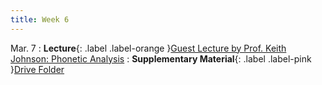 ```yaml
---
title: Week 6
---
```


Mar. 7
: **Lecture**{: .label .label-orange }[Guest Lecture by Prof. Keith Johnson: Phonetic Analysis](https://docs.google.com/document/d/1dA9d26nsQr6IqLVnVVxUI_oFMk__Hz6mxH0i_QbqjY8/edit?usp=sharing)
: **Supplementary Material**{: .label .label-pink }[Drive Folder](https://drive.google.com/drive/folders/1DDfRPPhU3q-w1ijb_PGO_PjYCmHsBXQS?usp=sharing)
